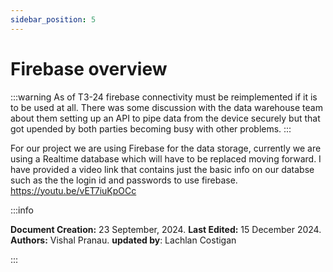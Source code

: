 ```yaml
---
sidebar_position: 5
---
```

# Firebase overview 

:::warning
As of T3-24 firebase connectivity must be reimplemented if it is to be used at all. 
There was some discussion with the data warehouse team about them setting up an API to pipe data from the device securely but that got upended 
by both parties becoming busy with other problems.
:::

For our project we are using Firebase for the data storage, currently we are using a Realtime database which will have to be replaced moving forward.
I have provided a video link that contains just the basic info on our databse such as the the login id and passwords to use firebase.
https://youtu.be/vET7iuKpOCc

:::info

**Document Creation:** 23 September, 2024. **Last Edited:** 15 December 2024. **Authors:** Vishal Pranau. 
**updated by**: Lachlan Costigan

:::

